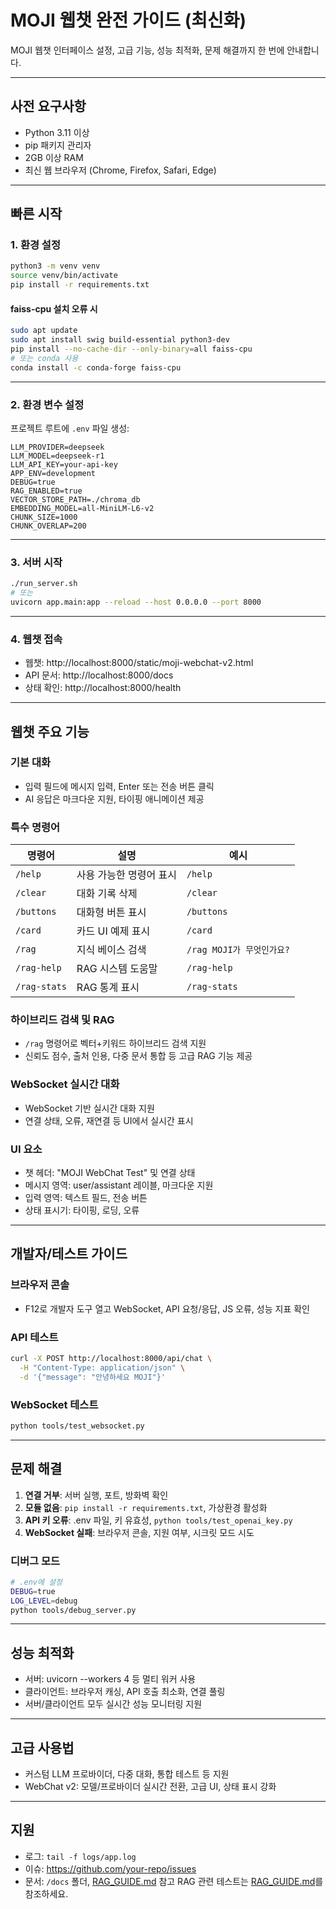 # MOJI 웹챗 완전 가이드 (최신화)

MOJI 웹챗 인터페이스 설정, 고급 기능, 성능 최적화, 문제 해결까지 한 번에 안내합니다.

---

## 사전 요구사항

- Python 3.11 이상
- pip 패키지 관리자
- 2GB 이상 RAM
- 최신 웹 브라우저 (Chrome, Firefox, Safari, Edge)

---

## 빠른 시작

### 1. 환경 설정

```bash
python3 -m venv venv
source venv/bin/activate
pip install -r requirements.txt
```

#### faiss-cpu 설치 오류 시

```bash
sudo apt update
sudo apt install swig build-essential python3-dev
pip install --no-cache-dir --only-binary=all faiss-cpu
# 또는 conda 사용
conda install -c conda-forge faiss-cpu
```

---

### 2. 환경 변수 설정

프로젝트 루트에 `.env` 파일 생성:

```env
LLM_PROVIDER=deepseek
LLM_MODEL=deepseek-r1
LLM_API_KEY=your-api-key
APP_ENV=development
DEBUG=true
RAG_ENABLED=true
VECTOR_STORE_PATH=./chroma_db
EMBEDDING_MODEL=all-MiniLM-L6-v2
CHUNK_SIZE=1000
CHUNK_OVERLAP=200
```

---

### 3. 서버 시작

```bash
./run_server.sh
# 또는
uvicorn app.main:app --reload --host 0.0.0.0 --port 8000
```

---

### 4. 웹챗 접속

- 웹챗: http://localhost:8000/static/moji-webchat-v2.html
- API 문서: http://localhost:8000/docs
- 상태 확인: http://localhost:8000/health

---

## 웹챗 주요 기능

### 기본 대화

- 입력 필드에 메시지 입력, Enter 또는 전송 버튼 클릭
- AI 응답은 마크다운 지원, 타이핑 애니메이션 제공

### 특수 명령어

| 명령어      | 설명                        | 예시                        |
|-------------|-----------------------------|-----------------------------|
| `/help`     | 사용 가능한 명령어 표시      | `/help`                     |
| `/clear`    | 대화 기록 삭제              | `/clear`                    |
| `/buttons`  | 대화형 버튼 표시            | `/buttons`                  |
| `/card`     | 카드 UI 예제 표시           | `/card`                     |
| `/rag`      | 지식 베이스 검색            | `/rag MOJI가 무엇인가요?`   |
| `/rag-help` | RAG 시스템 도움말           | `/rag-help`                 |
| `/rag-stats`| RAG 통계 표시               | `/rag-stats`                |

### 하이브리드 검색 및 RAG

- `/rag` 명령어로 벡터+키워드 하이브리드 검색 지원
- 신뢰도 점수, 출처 인용, 다중 문서 통합 등 고급 RAG 기능 제공

### WebSocket 실시간 대화

- WebSocket 기반 실시간 대화 지원
- 연결 상태, 오류, 재연결 등 UI에서 실시간 표시

### UI 요소

- 챗 헤더: "MOJI WebChat Test" 및 연결 상태
- 메시지 영역: user/assistant 레이블, 마크다운 지원
- 입력 영역: 텍스트 필드, 전송 버튼
- 상태 표시기: 타이핑, 로딩, 오류

---

## 개발자/테스트 가이드

### 브라우저 콘솔

- F12로 개발자 도구 열고 WebSocket, API 요청/응답, JS 오류, 성능 지표 확인

### API 테스트

```bash
curl -X POST http://localhost:8000/api/chat \
  -H "Content-Type: application/json" \
  -d '{"message": "안녕하세요 MOJI"}'
```

### WebSocket 테스트

```bash
python tools/test_websocket.py
```

---

## 문제 해결

1. **연결 거부**: 서버 실행, 포트, 방화벽 확인
2. **모듈 없음**: `pip install -r requirements.txt`, 가상환경 활성화
3. **API 키 오류**: .env 파일, 키 유효성, `python tools/test_openai_key.py`
4. **WebSocket 실패**: 브라우저 콘솔, 지원 여부, 시크릿 모드 시도

### 디버그 모드

```bash
# .env에 설정
DEBUG=true
LOG_LEVEL=debug
python tools/debug_server.py
```

---

## 성능 최적화

- 서버: uvicorn --workers 4 등 멀티 워커 사용
- 클라이언트: 브라우저 캐싱, API 호출 최소화, 연결 풀링
- 서버/클라이언트 모두 실시간 성능 모니터링 지원

---

## 고급 사용법

- 커스텀 LLM 프로바이더, 다중 대화, 통합 테스트 등 지원
- WebChat v2: 모델/프로바이더 실시간 전환, 고급 UI, 상태 표시 강화

---

## 지원

- 로그: `tail -f logs/app.log`
- 이슈: https://github.com/your-repo/issues
- 문서: `/docs` 폴더, [RAG_GUIDE.md](RAG_GUIDE.md) 참고
RAG 관련 테스트는 [RAG_GUIDE.md](RAG_GUIDE.md)를 참조하세요.